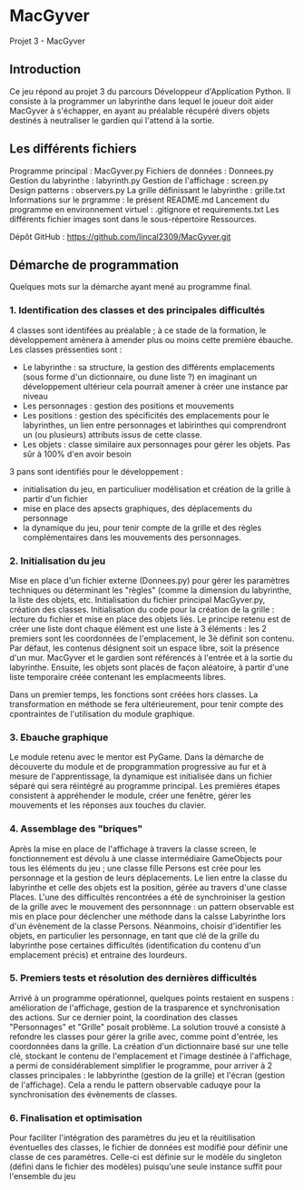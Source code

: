# MacGyver
Projet 3 - MacGyver

## Introduction
Ce jeu répond au projet 3 du parcours Développeur d'Application Python.
Il consiste à la programmer un labyrinthe dans lequel le joueur doit aider MacGyver à s'échapper, en ayant au préalable récupéré divers objets destinés à neutraliser le gardien qui l'attend à la sortie.

## Les différents fichiers
Programme principal : MacGyver.py
Fichiers de données : Donnees.py
Gestion du labyrinthe : labyrinth.py
Gestion de l'affichage : screen.py
Design patterns : observers.py
La grille définissant le labyrinthe : grille.txt
Informations sur le prgramme : le présent README.md
Lancement du programme en environnement virtuel : .gitignore et requirements.txt
Les différents fichier images sont dans le sous-répertoire Ressources.

Dépôt GitHub : https://github.com/lincal2309/MacGyver.git


## Démarche de programmation
Quelques mots sur la démarche ayant mené au programme final.
### 1. Identification des classes et des principales difficultés
4 classes sont identifées au préalable ; à ce stade de la formation, le développement amènera à amender plus ou moins cette première ébauche.
Les classes préssenties sont :
- Le labyrinthe : sa structure, la gestion des différents emplacements (sous forme d'un dictionnaire, ou dune liste ?) en imaginant un développement ultérieur cela pourrait amener à créer une instance par niveau
- Les personnages : gestion des positions et mouvements
- Les positions : gestion des spécificités des emplacements pour le labyrinthes, un lien entre personnages et labirinthes qui comprendront un (ou plusieurs) attributs issus de cette classe.
- Les objets : classe similaire aux personnages pour gérer les objets. Pas sûr à 100% d'en avoir besoin

3 pans sont identifiés pour le développement :
- initialisation du jeu, en particuliuer modélisation et création de la grille à partir d'un fichier
- mise en place des apsects graphiques, des déplacements du personnage
- la dynamique du jeu, pour tenir compte de la grille et des règles complémentaires dans les mouvements des personnages.

### 2. Initialisation du jeu
Mise en place d'un fichier externe (Donnees.py) pour gérer les paramètres techniques ou déterminant les "règles" (comme la dimension du labyrinthe, la liste des objets, etc.
Initialisation du fichier principal MacGyver.py, création des classes.
Initialisation du code pour la création de la grille : lecture du fichier et mise en place des objets liés. Le principe retenu est de créer une liste dont chaque élément est une liste à 3 éléments : les 2 premiers sont les coordonnées de l'emplacement, le 3è définit son contenu. Par défaut, les contenus désignent soit un espace libre, soit la présence d'un mur.
MacGyver et le gardien sont référencés à l'entrée et à la sortie du labyrinthe.
Ensuite, les objets sont placés de façon aléatoire, à partir d'une liste temporaire créée contenant les emplacmeents libres.

Dans un premier temps, les fonctions sont créées hors classes. La transformation en méthode se fera ultérieurement, pour tenir compte des cpontraintes de l'utilisation du module graphique.

### 3. Ebauche graphique
Le module retenu avec le mentor est PyGame.
Dans la démarche de découverte du module et de propgrammation progressive au fur et à mesure de l'apprentissage, la dynamique est initialisée dans un fichier séparé qui sera réintégré au programme principal.
Les premières étapes consistent à appréhender le module, créer une fenêtre, gérer les mouvements et les réponses aux touches du clavier.

### 4. Assemblage des "briques"
Après la mise en place de l'affichage à travers la classe screen, le fonctionnement est dévolu à une classe intermédiaire GameObjects pour tous les éléments du jeu ; une classe fille Persons est crée pour les personnage et la gestion de leurs déplacements.
Le lien entre la classe du labyrinthe et celle des objets est la position, gérée au travers d'une classe Places.
L'une des difficultés rencontrées a été de synchroiniser la gestion de la grille avec le mouvement des personnnage : un pattern observable est mis en place pour déclencher une méthode dans la calsse Labyrinthe lors d'un évènement de la classe Persons.
Néanmoins, choisir d'identifier les objets, en particulier les personnage, en tant que clé de la grille du labyrinthe pose certaines difficultés (identification du contenu d'un emplacement précis) et entraine des lourdeurs.

### 5. Premiers tests et résolution des dernières difficultés
Arrivé à un programme opérationnel, quelques points restaient en suspens : amélioration de l'affichage, gestion de la trasparence et synchronisation des actions. Sur ce dernier point, la coordination des classes "Personnages" et "Grille" posait problème.
La solution trouvé a consisté à refondre les classes pour gérer la grille avec, comme point d'entrée, les coordonnées dans la grille. La création d'un dictionnaire basé sur une telle clé, stockant le contenu de l'emplacement et l'image destinée à l'affichage, a permi de considérablement simplifier le programme, pour arriver à 2 classes principales : le labbyrinthe (gestion de la grille) et l'écran (gestion de l'affichage).
Cela a rendu le pattern observable caduqye pour la synchronisation des évènements de classes.

### 6. Finalisation et optimisation
Pour faciliter l'intégration des paramètres du jeu et la réuitilisation éventuelles des classes, le fichier de données est modifié pour définir une classe de ces paramètres. Celle-ci est définie sur le modèle du singleton (défini dans le fichier des modèles) puisqu'une seule instance suffit pour l'ensemble du jeu



